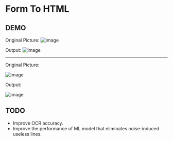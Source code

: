 # Form To HTML

## DEMO

Original Picture:
![image](https://github.com/user-attachments/assets/c9db14b4-e4bd-4427-96d4-f001734338e1)

Output:
![image](https://github.com/user-attachments/assets/fd761c87-6138-4fcb-998c-a883b82b122a)

---

Original Picture:

![image](https://github.com/user-attachments/assets/36430dba-19c5-421d-bc8c-7b5565380dcf)

Output:

![image](https://github.com/user-attachments/assets/314f10cc-071e-4d4e-b333-1d38d8f1f436)

## TODO

- Improve OCR accuracy.
- Improve the performance of ML model that eliminates noise-induced useless lines.
